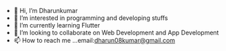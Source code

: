 - 👋 Hi, I’m Dharunkumar
- 👀 I’m interested in programming and developing stuffs
- 🌱 I’m currently learning Flutter
- 💞️ I’m looking to collaborate on Web Development and App Development
- 📫 How to reach me ...email:dharun08kumar@gmail.com

<!---
dharun-08/dharun-08 is a ✨ special ✨ repository because its `README.md` (this file) appears on your GitHub profile.
You can click the Preview link to take a look at your changes.
--->
